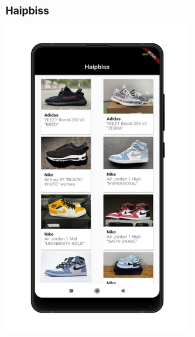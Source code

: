 # Haipbiss

![Screenshoot](https://github.com/inialdan/Haipbiss/blob/master/%40assets/Screenshoot%201.jpeg "Screenshoot")